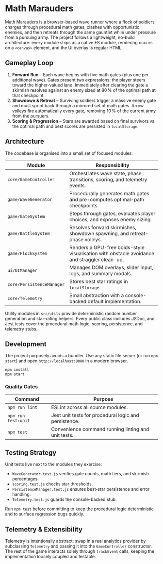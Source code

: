 # Math Marauders

Math Marauders is a browser-based wave runner where a flock of soldiers charges through procedural math gates, clashes with opportunistic enemies, and then retreats through the same gauntlet while under pressure from a pursuing army. The project follows a lightweight, no-build architecture: every module ships as a native ES module, rendering occurs on a `<canvas>` element, and the UI overlay is regular HTML.

## Gameplay Loop

1. **Forward Run** – Each wave begins with five math gates (plus one per additional wave). Gates present two expressions; the player steers toward the higher-valued lane. Immediately after clearing the gate a skirmish resolves against an enemy sized at 80 % of the optimal path at that checkpoint.
2. **Showdown & Retreat** – Surviving soldiers trigger a massive enemy gate and must sprint back through a mirrored set of math gates. Arrow volleys fire automatically every gate, removing 10 % of the current army from the pursuers.
3. **Scoring & Progression** – Stars are awarded based on final survivors vs. the optimal path and best scores are persisted in `localStorage`.

## Architecture

The codebase is organised into a small set of focused modules:

| Module | Responsibility |
| ------ | -------------- |
| `core/GameController` | Orchestrates wave state, phase transitions, scoring, and telemetry events. |
| `game/WaveGenerator` | Procedurally generates math gates and pre-computes optimal-path checkpoints. |
| `game/GateSystem` | Steps through gates, evaluates player choices, and exposes enemy sizing. |
| `game/BattleSystem` | Resolves forward skirmishes, showdown spawning, and retreat-phase volleys. |
| `game/FlockSystem` | Renders a GPU-free boids-style visualisation with obstacle avoidance and straggler clean-up. |
| `ui/UIManager` | Manages DOM overlays, slider input, logs, and summary modals. |
| `core/PersistenceManager` | Stores best star ratings in `localStorage`. |
| `core/Telemetry` | Small abstraction with a console-backed default implementation. |

Utility modules in `src/utils` provide deterministic random number generation and star-rating helpers. Every public class includes JSDoc, and Jest tests cover the procedural math logic, scoring, persistence, and telemetry stubs.

## Development

The project purposely avoids a bundler. Use any static file server (or run `npm start`) and open `http://localhost:8080` in a modern browser.

```bash
npm install
npm start
```

### Quality Gates

| Command | Purpose |
| ------- | ------- |
| `npm run lint` | ESLint across all source modules. |
| `npm run test:unit` | Jest unit tests for procedural logic and persistence. |
| `npm test` | Convenience command running linting and unit tests. |

## Testing Strategy

Unit tests live next to the modules they exercise:

- `WaveGenerator.test.js` verifies gate counts, math tiers, and skirmish percentages.
- `scoring.test.js` checks star thresholds.
- `PersistenceManager.test.js` ensures best-star persistence and error handling.
- `Telemetry.test.js` guards the console-backed stub.

Run `npm test` before committing to keep the procedural logic deterministic and to surface regression bugs quickly.

## Telemetry & Extensibility

Telemetry is intentionally abstract: swap in a real analytics provider by subclassing `Telemetry` and passing it into the `GameController` constructor. The rest of the game interacts solely through `trackEvent` calls, keeping the implementation loosely coupled and testable.
